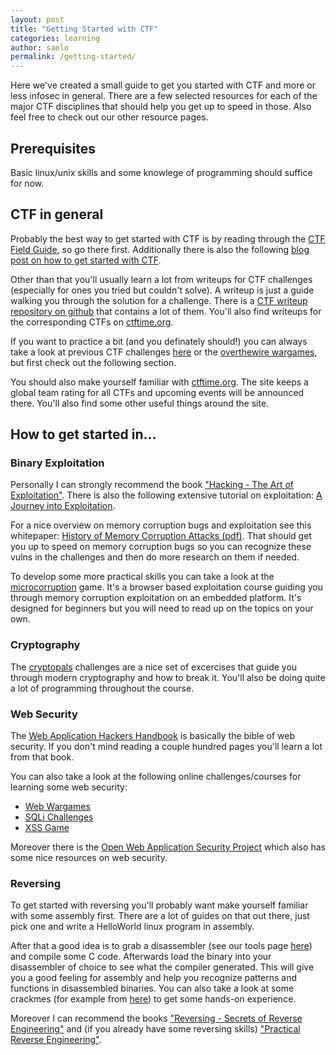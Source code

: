 ```yaml
---
layout: post
title: "Getting Started with CTF"
categories: learning
author: saelo
permalink: /getting-started/
---
```


Here we've created a small guide to get you started with CTF and more or less infosec in general. There are a few selected resources for each of the major CTF disciplines that should help you get up to speed in those. Also feel free to check out our other resource pages.

## Prerequisites

Basic linux/unix skills and some knowlege of programming should suffice for now.

## CTF in general

Probably the best way to get started with CTF is by reading through the [CTF Field Guide](https://trailofbits.github.io/ctf/), so go there first. Additionally there is also the following [blog post on how to get started with CTF](http://www.endgame.com/blog/how-to-get-started-in-ctf.html).

Other than that you'll usually learn a lot from writeups for CTF challenges (especially for ones you tried but couldn't solve). A writeup is just a guide walking you through the solution for a challenge. There is a [CTF writeup repository on github](https://github.com/ctfs/write-ups) that contains a lot of them. You'll also find writeups for the corresponding CTFs on [ctftime.org](https://ctftime.org/).

If you want to practice a bit (and you definately should!) you can always take a look at previous CTF challenges [here](http://repo.shell-storm.org/CTF/) or the [overthewire wargames](http://overthewire.org/wargames/), but first check out the following section.

You should also make yourself familiar with [ctftime.org](https://ctftime.org/). The site keeps a global team rating for all CTFs and upcoming events will be announced there. You'll also find some other useful things around the site.

## How to get started in...

### Binary Exploitation

Personally I can strongly recommend the book ["Hacking - The Art of Exploitation"](http://www.nostarch.com/hacking2.htm).
There is also the following extensive tutorial on exploitation: [A Journey into Exploitation](http://myne-us.blogspot.de/2010/08/from-0x90-to-0x4c454554-journey-into.html).

For a nice overview on memory corruption bugs and exploitation see this whitepaper: [History of Memory Corruption Attacks (pdf)](https://media.blackhat.com/bh-us-10/whitepapers/Meer/BlackHat-USA-2010-Meer-History-of-Memory-Corruption-Attacks-wp.pdf).
That should get you up to speed on memory corruption bugs so you can recognize these vulns in the challenges and then do more research on them if needed.

To develop some more practical skills you can take a look at the [microcorruption](https://microcorruption.com) game. It's a browser based exploitation course guiding you through memory corruption exploitation on an embedded platform. It's designed for beginners but you will need to read up on the topics on your own.

### Cryptography

The [cryptopals](http://cryptopals.com/) challenges are a nice set of excercises that guide you through modern cryptography and how to break it. You'll also be doing quite a lot of programming throughout the course.

### Web Security

The [Web Application Hackers Handbook](http://mdsec.net/wahh/) is basically the bible of web security. If you don't mind reading a couple hundred pages you'll learn a lot from that book.

You can also take a look at the following online challenges/courses for learning some web security:

- [Web Wargames](http://overthewire.org/wargames/natas/)
- [SQLi Challenges](http://www.zixem.altervista.org/SQLi/)
- [XSS Game](https://xss-game.appspot.com/)

Moreover there is the [Open Web Application Security Project](https://www.owasp.org) which also has some nice resources on web security.

### Reversing

To get started with reversing you'll probably want make yourself familiar with some assembly first. There are a lot of guides on that out there, just pick one and write a HelloWorld linux program in assembly.

After that a good idea is to grab a disassembler (see our tools page [here](/tools)) and compile some C code. Afterwards load the binary into your disassembler of choice to see what the compiler generated. This will give you a good feeling for assembly and help you recognize patterns and functions in disassembled binaries.
You can also take a look at some crackmes (for example from [here](http://www.crackmes.de/)) to get some hands-on experience.

Moreover I can recommend the books ["Reversing - Secrets of Reverse Engineering"](http://eu.wiley.com/WileyCDA/WileyTitle/productCd-0764574817.html) and (if you already have some reversing skills) ["Practical Reverse Engineering"](http://eu.wiley.com/WileyCDA/WileyTitle/productCd-1118787315,subjectCd-CSJ0.html).
